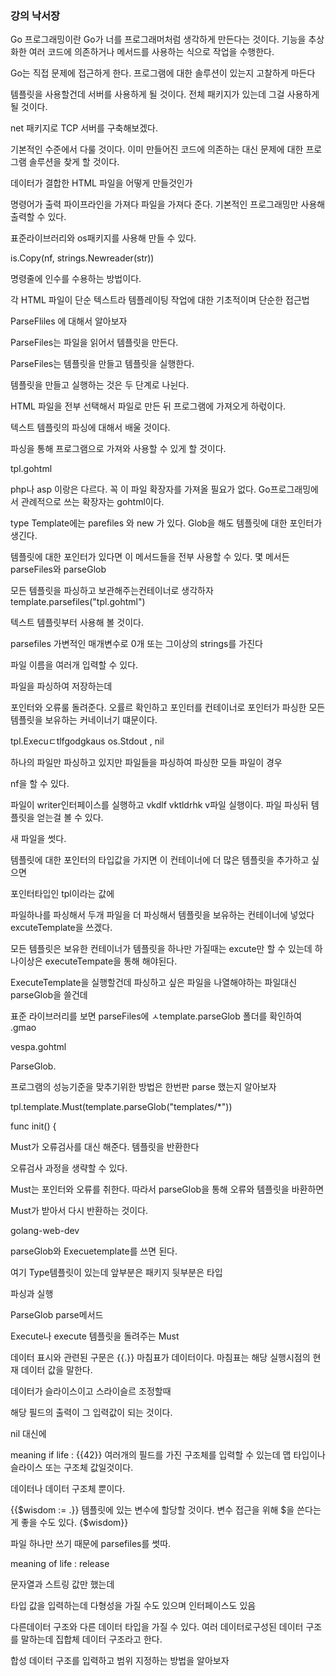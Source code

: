### 강의 낙서장

Go 프로그래밍이란  Go가 너를 프로그래머처럼 생각하게 만든다는 것이다. 
기능을 추상화한 여러 코드에 의존하거나 메서드를 사용하는 식으로 작업을 수행한다. 

Go는 직접 문제에 접근하게 한다. 프로그램에 대한 솔루션이 있는지 고찰하게 마든다

템플릿을 사용할건데 서버를 사용하게 될 것이다. 
전체 패키지가 있는데 그걸 사용하게 될 것이다. 

net 패키지로 TCP 서버를 구축해보겠다. 

기본적인 수준에서 다룰 것이다. 
이미 만들어진 코드에 의존하는 대신 문제에 대한 프로그램 솔루션을 찾게 할 것이다. 

데이터가 결합한 HTML 파일을 어떻게 만들것인가 

명령어가 출력 파이프라인을 가져다 파일을 가져다 준다. 
기본적인 프로그래밍만 사용해 출력할 수 있다. 

표준라이브러리와 os패키지를 사용해 만들 수 있다. 

is.Copy(nf, strings.Newreader(str))

명령줄에 인수를 수용하는 방법이다. 

각 HTML 파일이 단순 텍스트라 템플레이팅 작업에 대한 기초적이며 단순한 접근법

ParseFliles 에 대해서 알아보자

ParseFiles는 파일을 읽어서 템플릿을 만든다.

ParseFiles는 템플릿을 만들고 템플릿을 실행한다.

템플릿을 만들고 실행하는 것은 두 단계로 나뉜다.

HTML 파일을 전부 선택해서 파일로 만든 뒤 프로그램에 가져오게 하럯이다.

텍스트 템플릿의 파싱에 대해서 배울 것이다. 

파싱을 통해 프로그램으로 가져와 사용할 수 있게 할 것이다. 

tpl.gohtml

php나 asp 이랑은 다르다. 
꼭 이 파일 확장자를 가져올 필요가 없다. 
Go프로그래밍에서 관례적으로 쓰는 확장자는 gohtml이다. 

type Template에는 parefiles 와 new 가 있다. 
Glob을 해도 템플릿에 대한 포인터가 생긴다. 

템플릿에 대한 포인터가 있다면 이 메서드들을 전부 사용할 수 있다. 
몇 메서든 parseFiles와 parseGlob 

모든 템플릿을 파싱하고 보관해주는컨테이너로 생각하자
template.parsefiles("tpl.gohtml")

텍스트 템플릿부터 사용해 볼 것이다. 

parsefiles 가변적인 매개변수로 0개 또는 그이상의 strings를 가진다

파일 이름을 여러개 입력할 수 있다. 

파일을 파싱하여 저장하는데 

포인터와 오류룰 돌려준다. 
오률르 확인하고 
포인터를 컨테이너로 포인터가 파싱한 모든 템플릿을 보유하는 커네이너기 떄문이다. 

tpl.Execuㄷtlfgodgkaus
os.Stdout , nil

하나의 파일만 파싱하고 있지만 파일들을 파싱하여 파싱한 모들 파일이 경우 

nf을 할 수 있다. 

파일이 writer인터페이스를 실행하고 
vkdlf vktldrhk v파일 실행이다. 
파일 파싱뒤 템플릿을 얻는걸 볼 수 있다. 

새 파일을 썻다. 

템플릿에 대한 포인터의 타입값을 가지면 
이 컨테이너에 더 많은 템플릿을 추가하고 싶으면 

포인터타입인 tpl이라는 값에 

파일하나를 파싱해서 두개 파일을 더 파싱해서 템플릿을 보유하는 컨테이너에 넣었다
excuteTemplate을 쓰겠다. 

모든 템플릿은 보유한 컨테이너가 
템플릿을 하나만 가질때는 excute만 할 수 있는데
하나이상은 
executeTempate을 통해 해야된다. 

ExecuteTemplate을 실행할건데 
파싱하고 싶은 파일을 나열해야하는 파일대신
parseGlob을 쓸건데 

표준 라이브러리를 보면 
parseFiles에 
ㅅtemplate.parseGlob 폴더를 확인하여
.gmao

vespa.gohtml 

ParseGlob.

프로그램의 성능기준을 맞추기위한 방법은 한번판 parse 했는지 알아보자 

tpl.template.Must(template.parseGlob("templates/*"))   

func init() {

Must가 오류검사를 대신 해준다. 
템플릿을 반환한다

오류검사 과정을 생략할 수 있다. 

Must는 포인터와 오류를 취한다. 
따라서 parseGlob을 통해 오류와 템플릿을 바환하면

Must가 받아서 다시 반환하는 것이다. 

golang-web-dev

parseGlob와 Execuetemplate를 쓰면 된다. 

여기 Type템플릿이 있는데 
앞부분은 패키지 뒷부분은 타입

파싱과 실행 

ParseGlob  parse메서드 

Execute나 execute
템플릿을 돌려주는 Must

데이터 표시와 관련된 구문은 {{.}} 마침표가 데이터이다. 
마침표는 해당 실행시점의 현재 데이터 값을 말한다. 

데이터가 슬라이스이고 스라이슬르 조정할때

해당 필드의 출력이 그 입력값이 되는 것이다. 

nil 대신에 

meaning if life : {{42}}
여러개의 필드를 가진 구조체를 입력할 수 있는데 
맵 타입이나 슬라이스 또는 구조체 값일것이다. 

데이터나 데이터 구조체 뿐이다. 

{{$wisdom := .}}
템플릿에 있는 변수에 할당할 것이다. 
변수 접근을 위해 $을 쓴다는게 좋을 수도 있다. 
{$wisdom}}

파일 하나만 쓰기 때문에 parsefiles를 썻따. 


meaning of life : release 

문자열과 스트링 값만 했는데 

타입 값을 입력하는데 
다형성을 가질 수도 있으며 인터페이스도 있음

다른데이터 구조와 다른 데이터 타입을 가질 수 있다.
여러 데이터로구성된 데이터 구조를 말하는데 집합체 데이터 구조라고 한다. 

합성 데이터 구조를 입력하고 범위 지정하는 방법을 알아보자 































